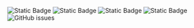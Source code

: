 ![Static Badge](https://img.shields.io/badge/blacklists-60-000000) ![Static Badge](https://img.shields.io/badge/blacklisted-3020021-cc0000) ![Static Badge](https://img.shields.io/badge/whitelisted-2242-00CC00) ![Static Badge](https://img.shields.io/badge/streaming_blacklist-28107-000000) ![GitHub issues](https://img.shields.io/github/issues/fabriziosalmi/blacklists)
